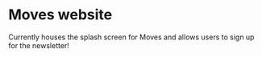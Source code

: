 # Moves website
Currently houses the splash screen for Moves and allows users to sign up for the newsletter!
